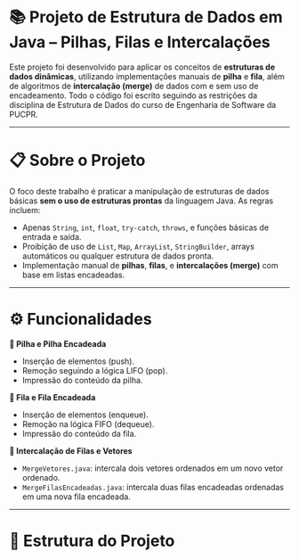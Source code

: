 # 📚 Projeto de Estrutura de Dados em Java – Pilhas, Filas e Intercalações

Este projeto foi desenvolvido para aplicar os conceitos de **estruturas de dados dinâmicas**, utilizando implementações manuais de **pilha** e **fila**, além de algoritmos de **intercalação (merge)** de dados com e sem uso de encadeamento. Todo o código foi escrito seguindo as restrições da disciplina de Estrutura de Dados do curso de Engenharia de Software da PUCPR.

---

# 📋 Sobre o Projeto

O foco deste trabalho é praticar a manipulação de estruturas de dados básicas **sem o uso de estruturas prontas** da linguagem Java. As regras incluem:

- Apenas `String`, `int`, `float`, `try-catch`, `throws`, e funções básicas de entrada e saída.
- Proibição de uso de `List`, `Map`, `ArrayList`, `StringBuilder`, arrays automáticos ou qualquer estrutura de dados pronta.
- Implementação manual de **pilhas**, **filas**, e **intercalações (merge)** com base em listas encadeadas.

---

# ⚙️ Funcionalidades

**📌 Pilha e Pilha Encadeada**
- Inserção de elementos (push).
- Remoção seguindo a lógica LIFO (pop).
- Impressão do conteúdo da pilha.

**📌 Fila e Fila Encadeada**
- Inserção de elementos (enqueue).
- Remoção na lógica FIFO (dequeue).
- Impressão do conteúdo da fila.

**🔀 Intercalação de Filas e Vetores**
- `MergeVetores.java`: intercala dois vetores ordenados em um novo vetor ordenado.
- `MergeFilasEncadeadas.java`: intercala duas filas encadeadas ordenadas em uma nova fila encadeada.

---

# 🧱 Estrutura do Projeto


